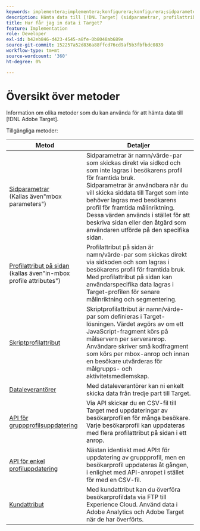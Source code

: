 ```yaml
---
keywords: implementera;implementera;konfigurera;konfigurera;sidparameter;tomcat;url-kodad;in page profile attribute;mbox parameter;in page profile attributes;script profile attribute;bulk profile update API;single file update API;customer attributes;data providers;data provider;data provider
description: Hämta data till [!DNL Target] (sidparametrar, profilattribut, skriptprofilattribut, dataleverantörer, uppdaterings-API:er för en och flera profiler, kundattribut).
title: Hur får jag in data i Target?
feature: Implementation
role: Developer
exl-id: b42eb846-d423-4545-a8fe-0b8048ab689e
source-git-commit: 152257a52d836a88ffcd76cd9af5b3fbfbdc0839
workflow-type: tm+mt
source-wordcount: '360'
ht-degree: 0%

---
```


# Översikt över metoder

Information om olika metoder som du kan använda för att hämta data till [!DNL Adobe Target].

Tillgängliga metoder:

| Metod | Detaljer |
| --- | --- |
| [Sidparametrar](/help/main/c-implementing-target/c-considerations-before-you-implement-target/c-methods-to-get-data-into-target/page-parameters.md)<br>(Kallas även&quot;mbox parameters&quot;) | Sidparametrar är namn/värde-par som skickas direkt via sidkod och som inte lagras i besökarens profil för framtida bruk.<br>Sidparametrar är användbara när du vill skicka siddata till Target som inte behöver lagras med besökarens profil för framtida målinriktning. Dessa värden används i stället för att beskriva sidan eller den åtgärd som användaren utförde på den specifika sidan. |
| [Profilattribut på sidan](/help/main/c-implementing-target/c-considerations-before-you-implement-target/c-methods-to-get-data-into-target/in-page-profile-attributes.md)<br>(kallas även&quot;in-mbox profile attributes&quot;) | Profilattribut på sidan är namn/värde-par som skickas direkt via sidkoden och som lagras i besökarens profil för framtida bruk.<br>Med profilattribut på sidan kan användarspecifika data lagras i Target-profilen för senare målinriktning och segmentering. |
| [Skriptprofilattribut](/help/main/c-implementing-target/c-considerations-before-you-implement-target/c-methods-to-get-data-into-target/script-profile-attributes.md) | Skriptprofilattribut är namn/värde-par som definieras i Target-lösningen. Värdet avgörs av om ett JavaScript-fragment körs på målservern per serveranrop.<br>Användare skriver små kodfragment som körs per mbox-anrop och innan en besökare utvärderas för målgrupps- och aktivitetsmedlemskap. |
| [Dataleverantörer](/help/main/c-implementing-target/c-considerations-before-you-implement-target/c-methods-to-get-data-into-target/data-providers.md) | Med dataleverantörer kan ni enkelt skicka data från tredje part till Target. |
| [API för gruppprofilsuppdatering](/help/main/c-implementing-target/c-considerations-before-you-implement-target/c-methods-to-get-data-into-target/bulk-profile-update-api.md) | Via API skickar du en CSV-fil till Target med uppdateringar av besökarprofilen för många besökare. Varje besökarprofil kan uppdateras med flera profilattribut på sidan i ett anrop. |
| [API för enkel profiluppdatering](/help/main/c-implementing-target/c-considerations-before-you-implement-target/c-methods-to-get-data-into-target/single-profile-update-api.md) | Nästan identiskt med API:t för uppdatering av gruppprofil, men en besökarprofil uppdateras åt gången, i enlighet med API-anropet i stället för med en CSV-fil. |
| [Kundattribut](/help/main/c-implementing-target/c-considerations-before-you-implement-target/c-methods-to-get-data-into-target/customer-attributes.md) | Med kundattribut kan du överföra besökarprofildata via FTP till Experience Cloud. Använd data i Adobe Analytics och Adobe Target när de har överförts. |












